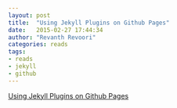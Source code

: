 ```yaml
---
layout: post
title:  "Using Jekyll Plugins on Github Pages"
date:   2015-02-27 17:44:34
author: "Revanth Revoori"
categories: reads
tags:
- reads
- jekyll
- github
---
```

<a class="embedly-card" href="http://blog.nitrous.io/2013/08/30/using-jekyll-plugins-on-github-pages.html">Using Jekyll Plugins on Github Pages</a>